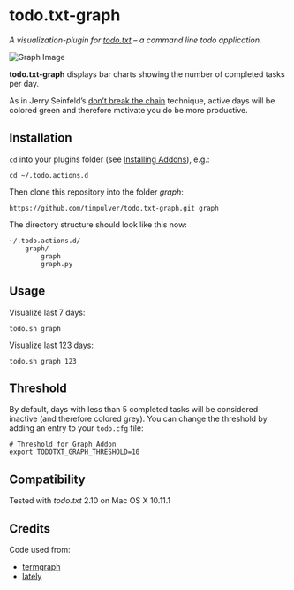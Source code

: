 # todo.txt-graph

*A visualization-plugin for [todo.txt](http://todotxt.com/) – a command line todo application.*  

![Graph Image](https://cloud.githubusercontent.com/assets/1055819/11110492/dd8527fe-88fc-11e5-9957-2e03db505fbd.png)

**todo.txt-graph** displays bar charts showing the number of completed tasks per day.  

As in Jerry Seinfeld’s [don’t break the chain](http://dontbreakthechain.com/what) technique, active days will be colored green and therefore motivate you do be more productive.

## Installation

`cd` into your plugins folder (see [Installing Addons](https://github.com/ginatrapani/todo.txt-cli/wiki/Creating-and-Installing-Add-ons)), e.g.:


```
cd ~/.todo.actions.d
```

Then clone this repository into the folder *graph*:

```
https://github.com/timpulver/todo.txt-graph.git graph
```

The directory structure should look like this now:  

```
~/.todo.actions.d/
    graph/
        graph
        graph.py  
```

## Usage

Visualize last 7 days:  

```
todo.sh graph
```

Visualize last 123 days:  

```
todo.sh graph 123
```

## Threshold

By default, days with less than 5 completed tasks will be considered inactive (and therefore colored grey). You can change the threshold by adding an entry to your `todo.cfg` file:  

```
# Threshold for Graph Addon
export TODOTXT_GRAPH_THRESHOLD=10
```

## Compatibility

Tested with *todo.txt* 2.10 on Mac OS X 10.11.1  

## Credits

Code used from:  

- [termgraph](https://github.com/mkaz/termgraph/blob/master/termgraph.py)
- [lately](https://github.com/emilerl/emilerl/)





